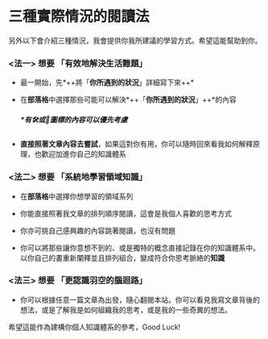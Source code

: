 # 三種實際情況的閱讀法

另外以下會介紹三種情況，我會提供你我所建議的學習方式。希望這能幫助到你。

### <法一> 想要 「有效地解決生活難題」

- 最一開始，先*++將「**你所遇到的狀況**」詳細寫下來++*

- 在**部落格**中選擇那些可能可以解決*++「**你所遇到的狀況**」++*的內容

   ##### \*有🛠️或🌲圖標的內容可以優先考慮

- **直接照著文章內容去嘗試**，如果這對你有用，你可以隨時回來看我如何解釋原理，也歡迎加進你自己的知識體系

### <法二> 想要 「系統地學習領域知識」

- 在**部落格**中選擇你想學習的領域系列

- 你能直接照著我文章的排列順序閱讀，這會是我個人喜歡的思考方式

- 你亦可挑自己感興趣的內容跳著閱讀，也沒有問題

- 你可以將那些讓你意想不到的、或是獨特的概念直接記錄在你的知識體系中。以你自己的畫重新闡釋並且排列組合，變成符合你思考脈絡的**知識**

### <法三> 想要 「更認識羽空的腦迴路」

- 你可以根據任意一篇文章為出發，隨心翻閱本站。你可以看見我寫文章背後的想法，或是了解我是如何組織我的思考，或是我的一些奇異的想法。

希望這能作為建構你個人知識體系的參考，Good Luck!